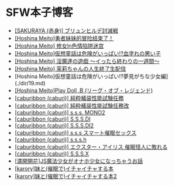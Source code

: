 
# SFW本子博客
- [[SAKURAYA (赤身)] ブリュンヒルデ討滅戦](./dir/1.md)
- [[Hoshina Meito]勇者妹妹的冒险结束了！](./dir/2.md)
- [[Hoshina Meito] 修女In色情陷阱迷宫](./dir/3.md)
- [[Hoshina Meito]仮想童話は危険がいっぱい!?血塗れの悪い子](./dir/14.md)
- [[Hoshina Meito] 淫魔達の遊戯 ～イったら終わりの一週間～ ](./dir/15.md)
- [[Hoshina Meito] 茉莉ちゃんの人生終了生配信](./dir/16.md)
- [Hoshina Meito]仮想童話は危険がいっぱい!?夢見がちな少女編](./dir/19.md)
- [[Hoshina Meito]Play Doll .B (リーグ・オブ・レジェンド)](./dir/20.md)
- [[caburibbon (caburi)] 純粋艤装性能試験任務](./dir/4.md)
- [[caburibbon (caburi)] 純粋艤装性能試験任務改](./dir/5.md)
- [[caburibbon (caburi)] s.s.s. MONO2](./dir/6.md)
- [[caburibbon (caburi)] S.S.S.DI](./dir/7.md)
- [[caburibbon (caburi)] S.S.S.DI2](./dir/8.md)
- [[caburibbon (caburi)] s.s.s スマート催眠セックス](./dir/9.md)
- [[caburibbon (caburi)] s.s.s.h](./dir/10.md)
- [[caburibbon (caburi)] エクスター・アイリス 催眠怪人に敗れる](./dir/11.md)
- [[caburibbon (caburi)] S.S.S.X](./dir/12.md)
- [[満開開花]JS魔法少女がオナホ少女になっちゃうお話](./dir/13.md)
- [[karory]妹と(催眠で)イチャイチャする本](./dir/17.md)
- [[karory]妹と(催眠で)イチャイチャする本2](./dir/18.md)
